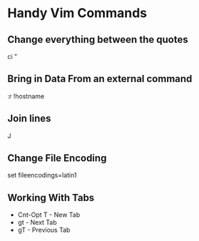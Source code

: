 # Handy Vim Commands

## Change everything between the quotes
ci "

## Bring in Data From an external command
:r !hostname

## Join lines
J

## Change File Encoding
set fileencodings=latin1

## Working With Tabs
* Cnt-Opt T 	- New Tab
* gt 		      - Next Tab
* gT 		      - Previous Tab
